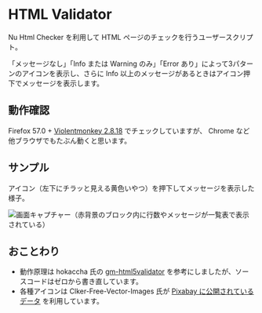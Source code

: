 # HTML Validator

Nu Html Checker を利用して HTML ページのチェックを行うユーザースクリプト。

「メッセージなし」「Info または Warning のみ」「Error あり」によって3パターンのアイコンを表示し、さらに Info 以上のメッセージがあるときはアイコン押下でメッセージを表示します。

## 動作確認

Firefox 57.0 + [Violentmonkey 2.8.18](https://addons.mozilla.org/ja/firefox/addon/violentmonkey/) でチェックしていますが、 Chrome など他ブラウザでもたぶん動くと思います。

## サンプル

アイコン（左下にチラッと見える黄色いやつ）を押下してメッセージを表示した様子。

![画面キャプチャー（赤背景のブロック内に行数やメッセージが一覧表で表示されている）](https://user-images.githubusercontent.com/4138486/32880474-28171f10-caf1-11e7-9198-c1718904cba6.png)

## おことわり

* 動作原理は hokaccha 氏の [gm-html5validator](https://github.com/hokaccha/gm-html5validator) を参考にしましたが、ソースコードはゼロから書き直しています。
* 各種アイコンは Clker-Free-Vector-Images 氏が [Pixabay に公開されているデータ](https://pixabay.com/ja/%E7%9B%AE%E7%9B%9B%E3%82%8A-%E3%82%A2%E3%82%B9%E3%82%BF%E3%83%AA%E3%82%B9%E3%82%AF-%E3%82%AF%E3%83%AD%E3%82%B9-%E8%B5%A4-%E7%B7%91-%E9%BB%84%E8%89%B2-%E3%83%81%E3%82%A7%E3%83%83%E3%82%AF-%E8%AD%A6%E5%91%8A-40678/) を利用しています。
